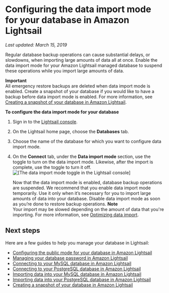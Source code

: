 # Configuring the data import mode for your database in Amazon Lightsail<a name="amazon-lightsail-configuring-database-data-import-mode"></a>

 *Last updated: March 15, 2019* 

Regular database backup operations can cause substantial delays, or slowdowns, when importing large amounts of data all at once\. Enable the data import mode for your Amazon Lightsail managed database to suspend these operations while you import large amounts of data\.

**Important**  
All emergency restore backups are deleted when data import mode is enabled\. Create a snapshot of your database if you would like to have a backup before data import mode is enabled\. For more information, see [Creating a snapshot of your database in Amazon Lightsail](amazon-lightsail-creating-a-database-snapshot.md)\.

**To configure the data import mode for your database**

1. Sign in to the [Lightsail console](https://lightsail.aws.amazon.com/)\.

1. On the Lightsail home page, choose the **Databases** tab\.

1. Choose the name of the database for which you want to configure data import mode\.

1. On the **Connect** tab, under the **Data import mode** section, use the toggle to turn on the data import mode\. Likewise, after the import is complete, use the toggle to turn it off\.  
![\[The data import mode toggle in the Lightsail console\]](https://d9yljz1nd5001.cloudfront.net/en_us/cfefe1b500656f5beb2491eaf820d8f4/images/amazon-lightsail-database-data-import-mode-toggle.png)

   Now that the data import mode is enabled, database backup operations are suspended\. We recommend that you enable data import mode temporarily\. Use it only when it’s necessary for you to import large amounts of data into your database\. Disable data import mode as soon as you’re done to restore backup operations\.
**Note**  
Your import may be slowed depending on the amount of data that you're importing\. For more information, see [Optimizing data import](https://lightsail.aws.amazon.com/ls/docs/en/articles/amazon-lightsail-choosing-a-database#optimizing-your-data-import)\.

## Next steps<a name="configuring-database-data-import-mode-next-steps"></a>

Here are a few guides to help you manage your database in Lightsail:
+ [Configuring the public mode for your database in Amazon Lightsail](amazon-lightsail-configuring-database-public-mode.md)
+ [Managing your database password in Amazon Lightsail](amazon-lightsail-managing-database-password.md)
+ [Connecting to your MySQL database in Amazon Lightsail](amazon-lightsail-connecting-to-your-mysql-database.md)
+ [Connecting to your PostgreSQL database in Amazon Lightsail](amazon-lightsail-connecting-to-your-postgres-database.md)
+ [Importing data into your MySQL database in Amazon Lightsail](amazon-lightsail-importing-data-into-your-mysql-database.md)
+ [Importing data into your PostgreSQL database in Amazon Lightsail](amazon-lightsail-importing-data-into-your-postgres-database.md)
+ [Creating a snapshot of your database in Amazon Lightsail](amazon-lightsail-creating-a-database-snapshot.md)